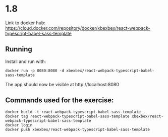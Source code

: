 # 1.8
Link to docker hub: https://cloud.docker.com/repository/docker/xbexbex/react-webpack-typescript-babel-sass-template
## Running
Install and run with:
```shell
docker run -p 8080:8080 -d xbexbex/react-webpack-typescript-babel-sass-template
```
The app should now be visible at http://localhost:8080
## Commands used for the exercise:
```shell
docker build -t react-webpack-typescript-babel-sass-template .
docker tag react-webpack-typescript-babel-sass-template xbexbex/react-webpack-typescript-babel-sass-template
docker login
docker push xbexbex/react-webpack-typescript-babel-sass-template
```
